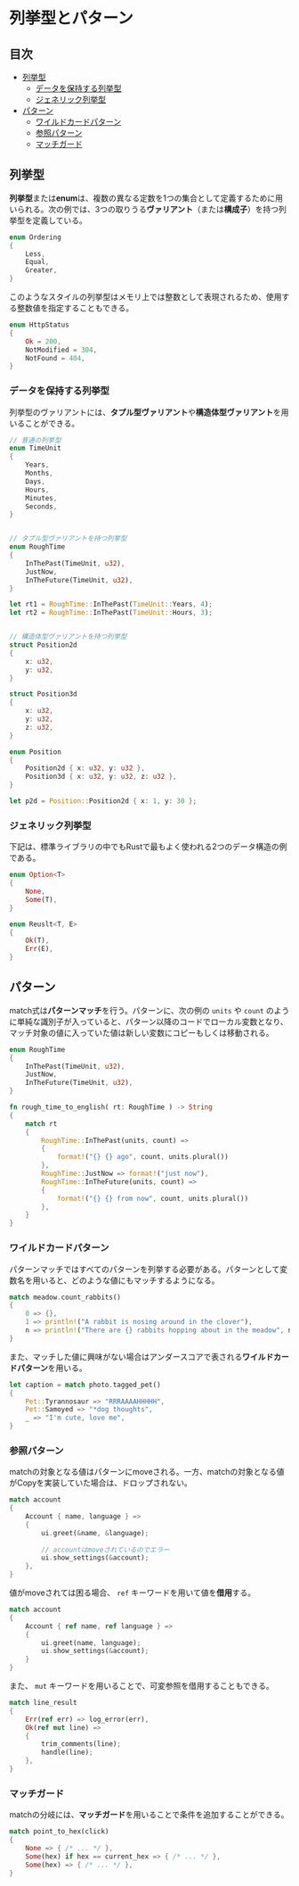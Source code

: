 # 列挙型とパターン


## 目次

- [列挙型](#列挙型)
	- [データを保持する列挙型](#データを保持する列挙型)
	- [ジェネリック列挙型](#ジェネリック列挙型)
- [パターン](#パターン)
	- [ワイルドカードパターン](#ワイルドカードパターン)
	- [参照パターン](#参照パターン)
	- [マッチガード](#マッチガード)


## 列挙型

**列挙型**または**enum**は、複数の異なる定数を1つの集合として定義するために用いられる。次の例では、3つの取りうる**ヴァリアント**（または**構成子**）を持つ列挙型を定義している。

```rust
enum Ordering
{
    Less,
    Equal,
    Greater,
}
```

このようなスタイルの列挙型はメモリ上では整数として表現されるため、使用する整数値を指定することもできる。

```rust
enum HttpStatus
{
    Ok = 200,
    NotModified = 304,
    NotFound = 404,
}
```

### データを保持する列挙型

列挙型のヴァリアントには、**タプル型ヴァリアント**や**構造体型ヴァリアント**を用いることができる。

```rust
// 普通の列挙型
enum TimeUnit
{
    Years,
    Months,
    Days,
    Hours,
    Minutes,
    Seconds,
}


// タプル型ヴァリアントを持つ列挙型
enum RoughTime
{
    InThePast(TimeUnit, u32),
    JustNow,
    InTheFuture(TimeUnit, u32),
}

let rt1 = RoughTime::InThePast(TimeUnit::Years, 4);
let rt2 = RoughTime::InThePast(TimeUnit::Hours, 3);


// 構造体型ヴァリアントを持つ列挙型
struct Position2d
{
    x: u32,
    y: u32,
}

struct Position3d
{
    x: u32,
    y: u32,
    z: u32,
}

enum Position
{
    Position2d { x: u32, y: u32 },
    Position3d { x: u32, y: u32, z: u32 },
}

let p2d = Position::Position2d { x: 1, y: 30 };
```

### ジェネリック列挙型

下記は、標準ライブラリの中でもRustで最もよく使われる2つのデータ構造の例である。

```rust
enum Option<T>
{
    None,
    Some(T),
}

enum Reuslt<T, E>
{
    Ok(T),
    Err(E),
}
```


## パターン

match式は**パターンマッチ**を行う。パターンに、次の例の `units` や `count` のように単純な識別子が入っていると、パターン以降のコードでローカル変数となり、マッチ対象の値に入っていた値は新しい変数にコピーもしくは移動される。

```rust
enum RoughTime
{
    InThePast(TimeUnit, u32),
    JustNow,
    InTheFuture(TimeUnit, u32),
}

fn rough_time_to_english( rt: RoughTime ) -> String
{
    match rt
    {
        RoughTime::InThePast(units, count) =>
        {
            format!("{} {} ago", count, units.plural())
        },
        RoughTime::JustNow => format!("just now"),
        RoughTime::InTheFuture(units, count) =>
        {
            format!("{} {} from now", count, units.plural())
        },
    }
}
```

### ワイルドカードパターン

パターンマッチではすべてのパターンを列挙する必要がある。パターンとして変数名を用いると、どのような値にもマッチするようになる。

```rust
match meadow.count_rabbits()
{
    0 => {},
    1 => println!("A rabbit is nosing around in the clover"),
    n => println!("There are {} rabbits hopping about in the meadow", n),
}
```

また、マッチした値に興味がない場合はアンダースコアで表される**ワイルドカードパターン**を用いる。

```rust
let caption = match photo.tagged_pet()
{
    Pet::Tyrannosaur => "RRRAAAAHHHHH",
    Pet::Samoyed => "*dog thoughts",
    _ => "I'm cute, love me",
}
```

### 参照パターン

matchの対象となる値はパターンにmoveされる。一方、matchの対象となる値がCopyを実装していた場合は、ドロップされない。

```rust
match account
{
    Account { name, language } =>
    {
        ui.greet(&name, &language);
    
        // accountはmoveされているのでエラー
        ui.show_settings(&account);
    },
}
```

値がmoveされては困る場合、 `ref` キーワードを用いて値を**借用**する。

```rust
match account
{
    Account { ref name, ref language } =>
    {
        ui.greet(name, language);
        ui.show_settings(&account);
    }
}
```

また、 `mut` キーワードを用いることで、可変参照を借用することもできる。

```rust
match line_result
{
    Err(ref err) => log_error(err),
    Ok(ref mut line) =>
    {
        trim_comments(line);
        handle(line);
    },
}
```

### マッチガード

matchの分岐には、**マッチガード**を用いることで条件を追加することができる。

```rust
match point_to_hex(click)
{
    None => { /* ... */ },
    Some(hex) if hex == current_hex => { /* ... */ },
    Some(hex) => { /* ... */ },
}
```
